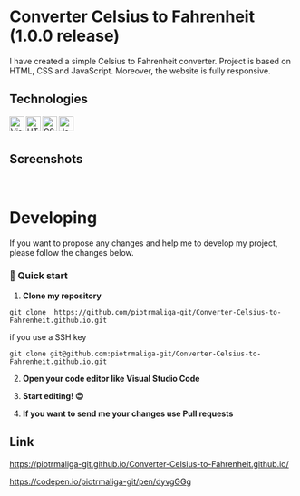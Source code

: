 # Converter Celsius to Fahrenheit (1.0.0 release)

I have created a simple Celsius to Fahrenheit converter. Project is based on HTML, CSS and JavaScript. Moreover, the website is fully responsive. 

## Technologies

<img align="left" alt="Visual Studio Code" width="26px" src="https://img.icons8.com/color/48/000000/visual-studio-code-2019.png" />

<img align="left" alt="HTML" width="26px" src="https://img.icons8.com/color/48/000000/html-5--v1.png" />

<img align="left" alt="CSS" width="26px" src="https://img.icons8.com/color/48/000000/css3.png" />

<img align="left" alt="JavaScript" width="26px" src="https://img.icons8.com/color/48/000000/javascript--v1.png"/>

<br/>
<br/>

## Screenshots

<img src="https://raw.githubusercontent.com/piotrmaliga-git/Converter-Celsius-to-Fahrenheit.github.io/master/screenshots/screen1.png" alt="">

<img src="https://raw.githubusercontent.com/piotrmaliga-git/Converter-Celsius-to-Fahrenheit.github.io/master/screenshots/screen2.png" alt="">

<img src="https://raw.githubusercontent.com/piotrmaliga-git/Converter-Celsius-to-Fahrenheit.github.io/master/screenshots/screen3.png" alt="">

<img src="https://raw.githubusercontent.com/piotrmaliga-git/Converter-Celsius-to-Fahrenheit.github.io/master/screenshots/screen4.png" alt="">

# Developing

If you want to propose any changes and help me to develop my project, please follow the changes below.

### 🚀 Quick start

1.  **Clone my repository**

```
git clone  https://github.com/piotrmaliga-git/Converter-Celsius-to-Fahrenheit.github.io.git
```
if you use a SSH key

```
git clone git@github.com:piotrmaliga-git/Converter-Celsius-to-Fahrenheit.github.io.git
```

2. **Open your code editor like Visual Studio Code**

3. **Start editing! 😊**

4. **If you want to send me your changes use Pull requests**

## Link

https://piotrmaliga-git.github.io/Converter-Celsius-to-Fahrenheit.github.io/

https://codepen.io/piotrmaliga-git/pen/dyvgGGg